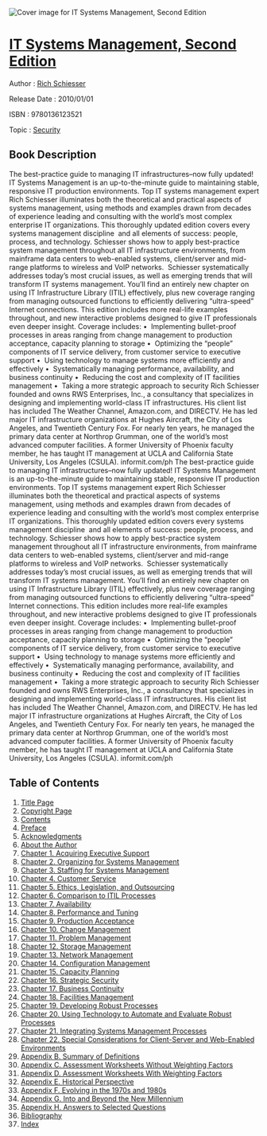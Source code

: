 ![Cover image for IT Systems Management, Second Edition](https://imgdetail.ebookreading.net/cover/cover/security/EB9780136123521.jpg)

[IT Systems Management, Second Edition](https://ebookreading.net/view/book/IT+Systems+Management%2C+Second+Edition-EB9780136123521_1.html "IT Systems Management, Second Edition")
====================================================================================================================

Author : [Rich Schiesser](https://ebookreading.net/search/author/Rich+Schiesser)

Release Date : 2010/01/01

ISBN : 9780136123521

Topic : [Security](https://ebookreading.net/search/category/security)

Book Description
-----------------

The best-practice guide to managing IT infrastructures–now fully updated!
IT Systems Management is an up-to-the-minute guide to maintaining stable, responsive IT production environments. Top IT systems management expert Rich Schiesser illuminates both the theoretical and practical aspects of systems management, using methods and examples drawn from decades of experience leading and consulting with the world’s most complex enterprise IT organizations.
This thoroughly updated edition covers every systems management discipline  and all elements of success: people, process, and technology. Schiesser shows how to apply best-practice system management throughout all IT infrastructure environments, from mainframe data centers to web-enabled systems, client/server and mid-range platforms to wireless and VoIP networks. 
Schiesser systematically addresses today’s most crucial issues, as well as emerging trends that will transform IT systems management. You’ll find an entirely new chapter on using IT Infrastructure Library (ITIL) effectively, plus new coverage ranging from managing outsourced functions to efficiently delivering “ultra-speed” Internet connections. This edition includes more real-life examples throughout, and new interactive problems designed to give IT professionals even deeper insight. Coverage includes:
•  Implementing bullet-proof processes in areas ranging from change management to production acceptance, capacity planning to storage
•  Optimizing the “people” components of IT service delivery, from customer service to executive support
•  Using technology to manage systems more efficiently and effectively
•  Systematically managing performance, availability, and business continuity
•  Reducing the cost and complexity of IT facilities management
•  Taking a more strategic approach to security
Rich Schiesser founded and owns RWS Enterprises, Inc., a consultancy that specializes in designing and implementing world-class IT infrastructures. His client list has included The Weather Channel, Amazon.com, and DIRECTV. He has led major IT infrastructure organizations at Hughes Aircraft, the City of Los Angeles, and Twentieth Century Fox. For nearly ten years, he managed the primary data center at Northrop Grumman, one of the world’s most advanced computer facilities. A former University of Phoenix faculty member, he has taught IT management at UCLA and California State University, Los Angeles (CSULA).
informit.com/ph
              The best-practice guide to managing IT infrastructures–now fully updated!
IT Systems Management is an up-to-the-minute guide to maintaining stable, responsive IT production environments. Top IT systems management expert Rich Schiesser illuminates both the theoretical and practical aspects of systems management, using methods and examples drawn from decades of experience leading and consulting with the world’s most complex enterprise IT organizations.
This thoroughly updated edition covers every systems management discipline  and all elements of success: people, process, and technology. Schiesser shows how to apply best-practice system management throughout all IT infrastructure environments, from mainframe data centers to web-enabled systems, client/server and mid-range platforms to wireless and VoIP networks. 
Schiesser systematically addresses today’s most crucial issues, as well as emerging trends that will transform IT systems management. You’ll find an entirely new chapter on using IT Infrastructure Library (ITIL) effectively, plus new coverage ranging from managing outsourced functions to efficiently delivering “ultra-speed” Internet connections. This edition includes more real-life examples throughout, and new interactive problems designed to give IT professionals even deeper insight. Coverage includes:
•  Implementing bullet-proof processes in areas ranging from change management to production acceptance, capacity planning to storage
•  Optimizing the “people” components of IT service delivery, from customer service to executive support
•  Using technology to manage systems more efficiently and effectively
•  Systematically managing performance, availability, and business continuity
•  Reducing the cost and complexity of IT facilities management
•  Taking a more strategic approach to security
Rich Schiesser founded and owns RWS Enterprises, Inc., a consultancy that specializes in designing and implementing world-class IT infrastructures. His client list has included The Weather Channel, Amazon.com, and DIRECTV. He has led major IT infrastructure organizations at Hughes Aircraft, the City of Los Angeles, and Twentieth Century Fox. For nearly ten years, he managed the primary data center at Northrop Grumman, one of the world’s most advanced computer facilities. A former University of Phoenix faculty member, he has taught IT management at UCLA and California State University, Los Angeles (CSULA).
informit.com/ph
              
Table of Contents
-----------------

1. [Title Page](https://ebookreading.net/view/book/IT+Systems+Management%2C+Second+Edition-EB9780136123521_3.html)
1. [Copyright Page](https://ebookreading.net/view/book/IT+Systems+Management%2C+Second+Edition-EB9780136123521_3.html#copy)
1. [Contents](https://ebookreading.net/view/book/IT+Systems+Management%2C+Second+Edition-EB9780136123521_4.html)
1. [Preface](https://ebookreading.net/view/book/IT+Systems+Management%2C+Second+Edition-EB9780136123521_5.html)
1. [Acknowledgments](https://ebookreading.net/view/book/IT+Systems+Management%2C+Second+Edition-EB9780136123521_6.html)
1. [About the Author](https://ebookreading.net/view/book/IT+Systems+Management%2C+Second+Edition-EB9780136123521_7.html)
1. [Chapter 1. Acquiring Executive Support](https://ebookreading.net/view/book/IT+Systems+Management%2C+Second+Edition-EB9780136123521_8.html)
1. [Chapter 2. Organizing for Systems Management](https://ebookreading.net/view/book/IT+Systems+Management%2C+Second+Edition-EB9780136123521_9.html)
1. [Chapter 3. Staffing for Systems Management](https://ebookreading.net/view/book/IT+Systems+Management%2C+Second+Edition-EB9780136123521_10.html)
1. [Chapter 4. Customer Service](https://ebookreading.net/view/book/IT+Systems+Management%2C+Second+Edition-EB9780136123521_11.html)
1. [Chapter 5. Ethics, Legislation, and Outsourcing](https://ebookreading.net/view/book/IT+Systems+Management%2C+Second+Edition-EB9780136123521_12.html)
1. [Chapter 6. Comparison to ITIL Processes](https://ebookreading.net/view/book/IT+Systems+Management%2C+Second+Edition-EB9780136123521_13.html)
1. [Chapter 7. Availability](https://ebookreading.net/view/book/IT+Systems+Management%2C+Second+Edition-EB9780136123521_14.html)
1. [Chapter 8. Performance and Tuning](https://ebookreading.net/view/book/IT+Systems+Management%2C+Second+Edition-EB9780136123521_15.html)
1. [Chapter 9. Production Acceptance](https://ebookreading.net/view/book/IT+Systems+Management%2C+Second+Edition-EB9780136123521_16.html)
1. [Chapter 10. Change Management](https://ebookreading.net/view/book/IT+Systems+Management%2C+Second+Edition-EB9780136123521_17.html)
1. [Chapter 11. Problem Management](https://ebookreading.net/view/book/IT+Systems+Management%2C+Second+Edition-EB9780136123521_18.html)
1. [Chapter 12. Storage Management](https://ebookreading.net/view/book/IT+Systems+Management%2C+Second+Edition-EB9780136123521_19.html)
1. [Chapter 13. Network Management](https://ebookreading.net/view/book/IT+Systems+Management%2C+Second+Edition-EB9780136123521_20.html)
1. [Chapter 14. Configuration Management](https://ebookreading.net/view/book/IT+Systems+Management%2C+Second+Edition-EB9780136123521_21.html)
1. [Chapter 15. Capacity Planning](https://ebookreading.net/view/book/IT+Systems+Management%2C+Second+Edition-EB9780136123521_22.html)
1. [Chapter 16. Strategic Security](https://ebookreading.net/view/book/IT+Systems+Management%2C+Second+Edition-EB9780136123521_24.html)
1. [Chapter 17. Business Continuity](https://ebookreading.net/view/book/IT+Systems+Management%2C+Second+Edition-EB9780136123521_25.html)
1. [Chapter 18. Facilities Management](https://ebookreading.net/view/book/IT+Systems+Management%2C+Second+Edition-EB9780136123521_0.html)
1. [Chapter 19. Developing Robust Processes](https://ebookreading.net/view/book/IT+Systems+Management%2C+Second+Edition-EB9780136123521_26.html)
1. [Chapter 20. Using Technology to Automate and Evaluate Robust Processes](https://ebookreading.net/view/book/IT+Systems+Management%2C+Second+Edition-EB9780136123521_27.html)
1. [Chapter 21. Integrating Systems Management Processes](https://ebookreading.net/view/book/IT+Systems+Management%2C+Second+Edition-EB9780136123521_28.html)
1. [Chapter 22. Special Considerations for Client-Server and Web-Enabled Environments](https://ebookreading.net/view/book/IT+Systems+Management%2C+Second+Edition-EB9780136123521_29.html)
1. [Appendix B. Summary of Definitions](https://ebookreading.net/view/book/IT+Systems+Management%2C+Second+Edition-EB9780136123521_31.html)
1. [Appendix C. Assessment Worksheets Without Weighting Factors](https://ebookreading.net/view/book/IT+Systems+Management%2C+Second+Edition-EB9780136123521_32.html)
1. [Appendix D. Assessment Worksheets With Weighting Factors](https://ebookreading.net/view/book/IT+Systems+Management%2C+Second+Edition-EB9780136123521_33.html)
1. [Appendix E. Historical Perspective](https://ebookreading.net/view/book/IT+Systems+Management%2C+Second+Edition-EB9780136123521_34.html)
1. [Appendix F. Evolving in the 1970s and 1980s](https://ebookreading.net/view/book/IT+Systems+Management%2C+Second+Edition-EB9780136123521_35.html)
1. [Appendix G. Into and Beyond the New Millennium](https://ebookreading.net/view/book/IT+Systems+Management%2C+Second+Edition-EB9780136123521_36.html)
1. [Appendix H. Answers to Selected Questions](https://ebookreading.net/view/book/IT+Systems+Management%2C+Second+Edition-EB9780136123521_37.html)
1. [Bibliography](https://ebookreading.net/view/book/IT+Systems+Management%2C+Second+Edition-EB9780136123521_38.html)
1. [Index](https://ebookreading.net/view/book/IT+Systems+Management%2C+Second+Edition-EB9780136123521_39.html)
